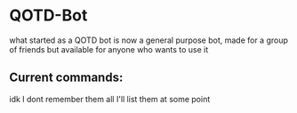 # QOTD-Bot

what started as a QOTD bot is now a general purpose bot, made for a group of friends but available for anyone who wants to use it

## Current commands:

idk I dont remember them all I'll list them at some point
